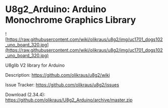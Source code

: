 # U8g2_Arduino: Arduino Monochrome Graphics Library

![https://raw.githubusercontent.com/wiki/olikraus/u8g2/img/uc1701_dogs102_uno_board_320.jpg](https://raw.githubusercontent.com/wiki/olikraus/u8g2/img/uc1701_dogs102_uno_board_320.jpg) 

U8glib V2 library for Arduino

Description: https://github.com/olikraus/u8g2/wiki

Issue Tracker: https://github.com/olikraus/u8g2/issues

Download (2.34.4): https://github.com/olikraus/U8g2_Arduino/archive/master.zip

